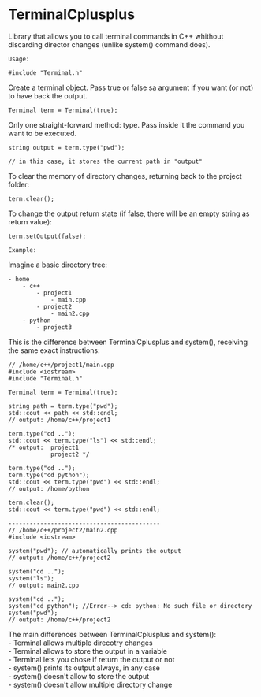 # TerminalCplusplus

Library that allows you to call terminal commands in C++ whithout discarding director changes (unlike system() command does).

`Usage:`

    #include "Terminal.h"
    
Create a terminal object. Pass true or false sa argument if you want (or not) to have back the output.
  
    Terminal term = Terminal(true);
    
Only one straight-forward method: type. Pass inside it the command you want to be executed.  

    string output = term.type("pwd");
    
    // in this case, it stores the current path in "output"
    
    
To clear the memory of directory changes, returning back to the project folder:

    term.clear();
    
To change the output return state (if false, there will be an empty string as return value):

    term.setOutput(false);

`Example:`

Imagine a basic directory tree:

    - home
        - c++
            - project1
                - main.cpp
            - project2
                - main2.cpp
        - python
            - project3
            
This is the difference between TerminalCplusplus and system(), receiving the same exact instructions:

    // /home/c++/project1/main.cpp
    #include <iostream>
    #include "Terminal.h"
    
    Terminal term = Terminal(true);
    
    string path = term.type("pwd");
    std::cout << path << std::endl;
    // output: /home/c++/project1
    
    term.type("cd ..");
    std::cout << term.type("ls") << std::endl;
    /* output:  project1
                project2 */
                
    term.type("cd ..");
    term.type("cd python");
    std::cout << term.type("pwd") << std::endl;
    // output: /home/python
    
    term.clear();
    std::cout << term.type("pwd") << std::endl;
    
    -------------------------------------------
    // /home/c++/project2/main2.cpp
    #include <iostream>
    
    system("pwd"); // automatically prints the output
    // output: /home/c++/project2
    
    system("cd ..");
    system("ls");
    // output: main2.cpp
    
    system("cd ..");
    system("cd python"); //Error--> cd: python: No such file or directory
    system("pwd");
    // output: /home/c++/project2
    
The main differences between TerminalCplusplus and system(): \
    - Terminal allows multiple direcotry changes \
    - Terminal allows to store the output in a variable \
    - Terminal lets you chose if return the output or not \
    - system() prints its output always, in any case \
    - system() doesn't allow to store the output \
    - system() doesn't allow multiple directory change
